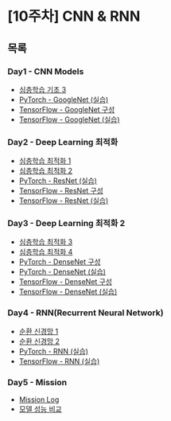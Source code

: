 # [10주차] CNN & RNN

## 목록

### Day1 - CNN Models
  - [심층학습 기초 3](https://github.com/nsms556/AI_Dev/blob/main/Week10/Day1/deeplearning13.md)
  - [PyTorch - GoogleNet (실습)](https://github.com/nsms556/AI_Dev/blob/main/Week10/Day1/%5B%EC%8B%A4%EC%8A%B5%5D07_PyTorch_CNN(GoogLeNet).ipynb)
  - [TensorFlow - GoogleNet 구성](https://github.com/nsms556/AI_Dev/blob/main/Week10/Day1/Tensorflow%20Tutorial(InceptionV3%20Model).ipynb)
  - [TensorFlow - GoogleNet (실습)](https://github.com/nsms556/AI_Dev/blob/main/Week10/Day1/%5B%EC%8B%A4%EC%8A%B5%5D07_TensorFlow_CNN(GoogLeNet_InceptionV3_%ED%9B%88%EB%A0%A8).ipynb)

### Day2 - Deep Learning 최적화
  - [심층학습 최적화 1](https://github.com/nsms556/AI_Dev/blob/main/Week10/Day2/deeplearning14.md)
  - [심층학습 최적화 2](https://github.com/nsms556/AI_Dev/blob/main/Week10/Day2/deeplearning15.md)
  - [PyTorch - ResNet (실습)](https://github.com/nsms556/AI_Dev/blob/main/Week10/Day2/%5B%EC%8B%A4%EC%8A%B5%5D08_PyTorch_CNN(ResNet).ipynb)
  - [TensorFlow - ResNet 구성](https://github.com/nsms556/AI_Dev/blob/main/Week10/Day2/%5B%EC%8B%A4%EC%8A%B5%5D08_TensorFlow_CNN(ResNet).ipynb)
  - [TensorFlow - ResNet (실습)](https://github.com/nsms556/AI_Dev/blob/main/Week10/Day2/%5B%EC%8B%A4%EC%8A%B5%5D08_TensorFlow_CNN(ResNet_%ED%9B%88%EB%A0%A8).ipynb)

### Day3 - Deep Learning 최적화 2
  - [심층학습 최적화 3](https://github.com/nsms556/AI_Dev/blob/main/Week10/Day3/deeplearning16.md)
  - [심층학습 최적화 4](https://github.com/nsms556/AI_Dev/blob/main/Week10/Day3/deeplearning17.md)
  - [PyTorch - DenseNet 구성](https://github.com/nsms556/AI_Dev/blob/main/Week10/Day3/%5B%EC%8B%A4%EC%8A%B5%5D09_PyTorch_CNN(DenseNet).ipynb)
  - [PyTorch - DenseNet (실습)](https://github.com/nsms556/AI_Dev/blob/main/Week10/Day3/%5B%EC%8B%A4%EC%8A%B5%5D09_PyTorch_CNN(DenseNet_%ED%9B%88%EB%A0%A8).ipynb)
  - [TensorFlow - DenseNet 구성](https://github.com/nsms556/AI_Dev/blob/main/Week10/Day3/%5B%EC%8B%A4%EC%8A%B5%5D09_TensorFlow_CNN(DenseNet).ipynb)
  - [TensorFlow - DenseNet (실습)](https://github.com/nsms556/AI_Dev/blob/main/Week10/Day3/%5B%EC%8B%A4%EC%8A%B5%5D09_TensorFlow_CNN(DenseNet_%ED%9B%88%EB%A0%A8).ipynb)


### Day4 - RNN(Recurrent Neural Network)
  - [순환 신경망 1](https://github.com/nsms556/AI_Dev/blob/main/Week10/Day4/deeplearning18.md)
  - [순환 신경망 2](https://github.com/nsms556/AI_Dev/blob/main/Week10/Day4/deeplearning19.md)
  - [PyTorch - RNN (실습)](https://github.com/nsms556/AI_Dev/blob/main/Week10/Day4/%5B%EC%8B%A4%EC%8A%B5%5D10_PyTorch_RNN.ipynb)
  - [TensorFlow - RNN (실습)](https://github.com/nsms556/AI_Dev/blob/main/Week10/Day4/%5B%EC%8B%A4%EC%8A%B5%5D10_TensorFlow_RNN.ipynb)

### Day5 - Mission
  - [Mission Log](https://github.com/nsms556/AI_Dev/blob/main/Week10/Day5/mission.md)
  - [모델 성능 비교](https://github.com/nsms556/AI_Dev/blob/main/Week10/Day5/%EB%AA%A8%EB%8D%B8%20%EC%84%B1%EB%8A%A5%20%EB%B9%84%EA%B5%90.ipynb)